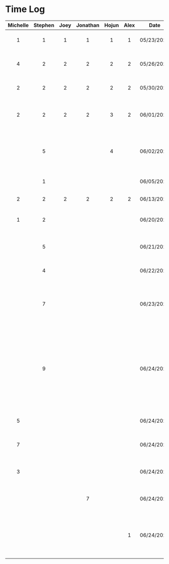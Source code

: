 # Time Log
|Michelle|Stephen|Joey |Jonathan|Hojun|Alex |Date |Task|
|:------:|:-----:|:---:|:------:|:---:|:---:|:---:|:---|
|1       |1      |1    |1       |1    |1    |05/23/2023|Meeting to discuss project ideas|
|4       |2      |2    |2       |2    |2    |05/26/2023|Worked on project proposal presentation|
|2       |2      |2    |2       |2    |2    |05/30/2023|Meeting to discuss new project ideas|
|2       |2      |2    |2       |3    |2    |06/01/2023|Worked on project proposal document and mockups|
|        |5      |     |        |4    |     |06/02/2023|Worked on mockups and finalized project proposal document|
|        |1      |     |        |     |     |06/05/2023|Created new android studio project|
|2       |2      |2    |2       |2    |2    |06/13/2023|Worked on deliverable 2|
|1       |2      |     |        |     |     |06/20/2023|Reorganized and cleaned up project files|
|        |5      |     |        |     |     |06/21/2023|Created expenses page activity UI|
|        |4      |     |        |     |     |06/22/2023|Created new expense page activity UI|
|        |7      |     |        |     |     |06/23/2023|Connected firebase, added expense page functionality, refactored code|
|        |9      |     |        |     |     |06/24/2023|Created register page, added login and register authentication functionality, changed activities to fragments for navigation, added user id functionality to expenses|
|5        |       |     |       |     |     |06/24/2023|Created login page and home page UI|
|7        |       |     |       |     |     |06/24/2023|Created trips page functionality and UI|
|3        |       |     |       |     |     |06/24/2023|Created add new trip functionality and UI|
|        |       |     |7       |     |     |06/24/2023|Created profile page and profile edit page UI|
|        |       |     |        |     |1    |06/24/2023|Worked on Maps, Hamburger Navigation and refactored some code|
